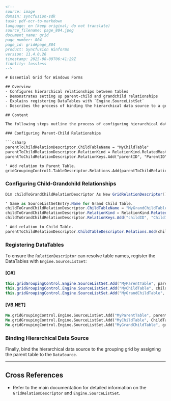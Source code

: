 ```html
<!-- 
source: image
domain: syncfusion-sdk
task: pdf-ocr-to-markdown
language: en (keep original; do not translate)
source_filename: page_804.jpeg
document_name: grid
page_number: 804
page_id: grid#page_804
product: Syncfusion Winforms
version: 11.4.0.26
timestamp: 2025-08-09T06:41:29Z
fidelity: lossless
-->

# Essential Grid for Windows Forms

## Overview
- Configures hierarchical relationships between tables
- Demonstrates setting up parent-child and grandchild relationships
- Explains registering DataTables with `Engine.SourceListSet`
- Describes the process of binding the hierarchical data source to a grouping grid

## Content

The following steps outline the process of configuring hierarchical data relationships and binding them to a grouping grid:

### Configuring Parent-Child Relationships

```csharp
parentToChildRelationDescriptor.ChildTableName = "MyChildTable"
parentToChildRelationDescriptor.RelationKind = RelationKind.RelatedMasterDetails
parentToChildRelationDescriptor.RelationKeys.Add("parentID", "ParentID")

' Add relation to Parent Table.
gridGroupingControl1.TableDescriptor.Relations.Add(parentToChildRelationDescriptor)
```

### Configuring Child-Grandchild Relationships

```csharp
Dim childToGrandChildRelationDescriptor As New GridRelationDescriptor()

' Same as SourceListSetEntry.Name for Grand Child Table.
childToGrandChildRelationDescriptor.ChildTableName = "MyGrandChildTable"
childToGrandChildRelationDescriptor.RelationKind = RelationKind.RelatedMasterDetails
childToGrandChildRelationDescriptor.RelationKeys.Add("childID", "ChildID")

' Add relation to Child Table.
parentToChildRelationDescriptor.ChildTableDescriptor.Relations.Add(childToGrandChildRelationDescriptor)
```

### Registering DataTables

To ensure the `RelationDescriptor` can resolve table names, register the DataTables with `Engine.SourceListSet`:

#### [C#]

```csharp
this.gridGroupingControl.Engine.SourceListSet.Add("MyParentTable", parentTable);
this.gridGroupingControl.Engine.SourceListSet.Add("MyChildTable", childTable);
this.gridGroupingControl.Engine.SourceListSet.Add("MyGrandChildTable", grandChildTable);
```

#### [VB.NET]

```vb
Me.gridGroupingControl.Engine.SourceListSet.Add("MyParentTable", parentTable)
Me.gridGroupingControl.Engine.SourceListSet.Add("MyChildTable", ChildTable)
Me.gridGroupingControl.Engine.SourceListSet.Add("MyGrandChildTable", grandChildTable)
```

### Binding Hierarchical Data Source

Finally, bind the hierarchical data source to the grouping grid by assigning the parent table to the `DataSource`.

---

## Cross References
- Refer to the main documentation for detailed information on the `GridRelationDescriptor` and `Engine.SourceListSet`.

<!-- tags: [product, module, control, api, version?] keywords: [Essential Grid, Windows Forms, hierarchical relationships, parent-child, grandchild, DataTable, Engine, SourceListSet, GridRelationDescriptor, hierarchy, grouping grid] -->
```